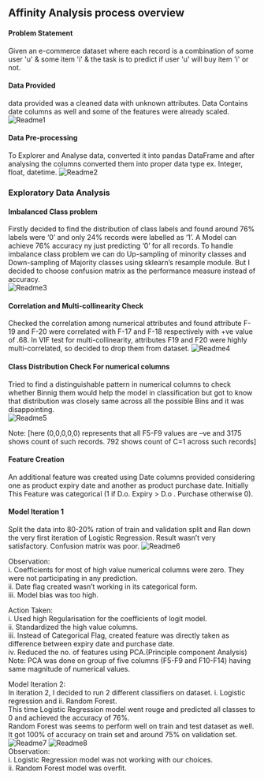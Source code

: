 ## Affinity Analysis process overview
#### Problem Statement
Given an e-commerce dataset where each record is a combination of some user 'u' & some item 'i' & the task is to predict if user 'u' will buy item 'i' or not.

#### Data Provided
data provided was a cleaned data with unknown attributes. Data Contains date columns as well and some of the features were already scaled.
![Readme1](https://github.com/shivendrapratap2/Machine-Learning-And-Data-Science/blob/master/Affinity%20Analysis/Images/data.PNG)

#### Data Pre-processing
To Explorer and Analyse data, converted it into pandas DataFrame and after analysing the columns converted them into proper data type ex. Integer, float, datetime.
![Readme2](https://github.com/shivendrapratap2/Machine-Learning-And-Data-Science/blob/master/Affinity%20Analysis/Images/dataframe.PNG)

### Exploratory Data Analysis
#### Imbalanced Class problem
Firstly decided to find the distribution of class labels and found around 76% labels were ‘0’  and only 24% records were labelled as ‘1’. A Model can achieve 76% accuracy ny just predicting ‘0’ for all records. To handle imbalance class problem we can do Up-sampling of minority classes and Down-sampling of Majority classes using sklearn’s resample module. But I decided to choose confusion matrix as the performance measure instead of accuracy.  
![Readme3](https://github.com/shivendrapratap2/Machine-Learning-And-Data-Science/blob/master/Affinity%20Analysis/Images/class_dist.PNG)

#### Correlation and Multi-collinearity Check
Checked the correlation among numerical attributes and found attribute F-19 and F-20  were correlated with F-17 and F-18  respectively with +ve value of .68. In VIF test for multi-collinearity, attributes F19 and F20 were highly multi-correlated, so decided to drop them from dataset.
![Readme4](https://github.com/shivendrapratap2/Machine-Learning-And-Data-Science/blob/master/Affinity%20Analysis/Images/corr_mat.PNG)

#### Class Distribution Check For numerical columns
Tried to find a distinguishable pattern in numerical columns to check whether Binnig them would help the model in classification but got to know that distribution was closely same across all the possible Bins and it was disappointing.  
![Readme5](https://github.com/shivendrapratap2/Machine-Learning-And-Data-Science/blob/master/Affinity%20Analysis/Images/Binning.PNG)

Note: [here (0,0,0,0,0) represents that all F5-F9 values are –ve and 3175 shows count of such records. 792 shows count of C=1 across such records]

#### Feature Creation
An additional feature was created using Date columns provided considering one as product expiry date and another as product purchase date. Initially This Feature was categorical (1 if D.o. Expiry > D.o . Purchase otherwise 0).

#### Model Iteration 1
Split the data into 80-20% ration of train and validation split and Ran down the very first iteration of Logistic Regression. Result wasn’t very satisfactory. Confusion matrix was poor.
![Readme6](https://github.com/shivendrapratap2/Machine-Learning-And-Data-Science/blob/master/Affinity%20Analysis/Images/1st_iter.PNG)

Observation:  
i.	Coefficients for most of high value numerical columns were zero. They were not participating in any prediction.  
ii.	Date flag created wasn’t working in its categorical form.  
iii.	Model bias was too high.  

Action Taken:  
i.	Used high Regularisation for the coefficients of logit model.  
ii.	Standardized the high value columns.  
iii.	Instead of Categorical Flag, created feature was directly taken as difference between expiry date and purchase date.  
iv.	Reduced the no. of features using PCA.(Principle component Analysis)  
Note: PCA was done on group of five columns (F5-F9 and F10-F14) having same magnitude of numerical values.  

Model Iteration 2:  
In iteration 2, I decided to run 2 different classifiers on dataset.  i. Logistic regression and ii. Random Forest.  
This time Logistic Regression model went rouge and predicted all classes to 0 and achieved the accuracy of 76%.  
Random Forest was seems to perform well on train and test dataset as well. It got 100% of accuracy on train set and around 75% on validation set.  
![Readme7](https://github.com/shivendrapratap2/Machine-Learning-And-Data-Science/blob/master/Affinity%20Analysis/Images/rf_train.PNG)
![Readme8](https://github.com/shivendrapratap2/Machine-Learning-And-Data-Science/blob/master/Affinity%20Analysis/Images/rf_val.PNG)                                                        
Observation:  
i.	Logistic Regression model was not working with our choices.  
ii.	Random Forest model was overfit.


